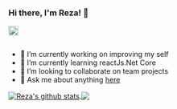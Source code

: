 ### Hi there, I'm Reza! 👋
<a href="https://telegram.me/srezas">
  <img align="left" alt="telegram" width="20px" src="https://image.flaticon.com/icons/svg/2111/2111646.svg" />
</a>

<br />
<br />

- 🔭 I’m currently working on improving my self
- 🌱 I’m currently learning reactJs.Net Core
- 👯 I’m looking to collaborate on team projects
- 💬 Ask me about anything [here](https://github.com/srezasm/srezasm/issues)


<a href="https://github.com/srezasm">
  <img align="center" src="https://github-readme-stats.anuraghazra1.vercel.app/api?username=srezasm&show_icons=true&include_all_commits=true&theme=radical" alt="Reza's github stats" />
</a>
<a href="https://github.com/srezasm">
  <!-- Change the `github-readme-stats.anuraghazra1.vercel.app` to `github-readme-stats.vercel.app`  -->
  <img align="center" src="https://github-readme-stats.anuraghazra1.vercel.app/api/top-langs/?username=srezasm&layout=compact&theme=radical" />
</a>
